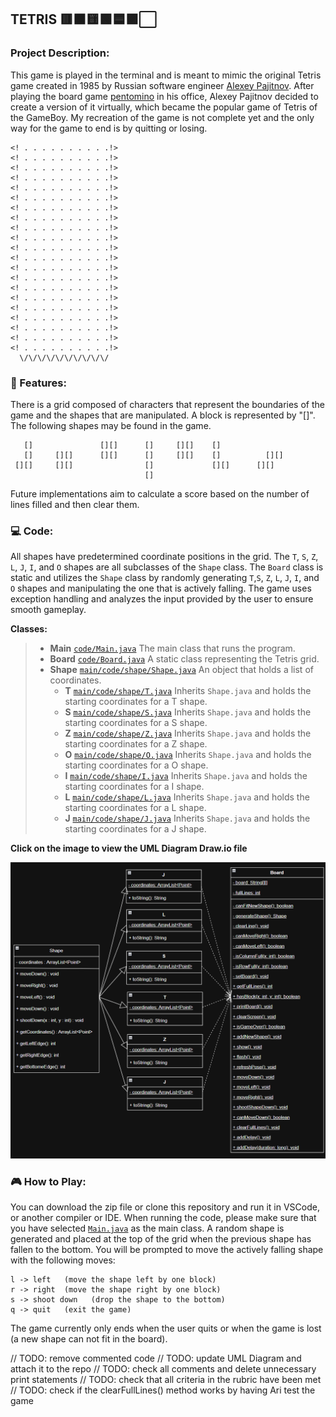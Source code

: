 ## TETRIS 🟥🟧🟨🟩🟦🟪⬜

### Project Description:
This game is played in the terminal and is meant to mimic the original Tetris game created in 1985 by Russian software engineer [Alexey Pajitnov](<https://www.britannica.com/biography/Alexey-Pajitnov>). After playing the board game [pentomino](<https://web.ma.utexas.edu/users/smmg/archive/1997/radin.html>) in his office, Alexey Pajitnov decided to create a version of it virtually, which became the popular game of Tetris of the GameBoy. My recreation of the game is not complete yet and the only way for the game to end is by quitting or losing.
```
<! . . . . . . . . . .!>
<! . . . . . . . . . .!>  
<! . . . . . . . . . .!>
<! . . . . . . . . . .!>
<! . . . . . . . . . .!>
<! . . . . . . . . . .!>
<! . . . . . . . . . .!>
<! . . . . . . . . . .!>
<! . . . . . . . . . .!>
<! . . . . . . . . . .!>
<! . . . . . . . . . .!>
<! . . . . . . . . . .!>
<! . . . . . . . . . .!>
<! . . . . . . . . . .!>
<! . . . . . . . . . .!>
<! . . . . . . . . . .!>
<! . . . . . . . . . .!>
<! . . . . . . . . . .!>
<! . . . . . . . . . .!>
<! . . . . . . . . . .!>
<! . . . . . . . . . .!>
  \/\/\/\/\/\/\/\/\/\/
```

### 🔎 Features:
There is a grid composed of characters that represent the boundaries of the game and the shapes that are manipulated. A block is represented by "[]". The following shapes may be found in the game.
```
   []               [][]      []     [][]    []     
   []     [][]      [][]      []     [][]    []          [][]
 [][]     [][]                []             [][]      [][]
                              []
```
Future implementations aim to calculate a score based on the number of lines filled and then clear them.

### 💻 Code:
All shapes have predetermined coordinate positions in the grid. The `T`, `S`, `Z`, `L`, `J`, `I`, and `O` shapes are all subclasses of the `Shape` class. The `Board` class is static and utilizes the `Shape` class by randomly generating `T`,`S`, `Z`, `L`, `J`, `I`, and `O` shapes and manipulating the one that is actively falling. The game uses exception handling and analyzes the input provided by the user to ensure smooth gameplay.

__Classes:__
 > - **Main** [`code/Main.java`](<https://github.com/derp00monsta/Tetris/blob/main/code/Main.java>) The main class that runs the program.
 > - **Board** [`code/Board.java`](<https://github.com/derp00monsta/Tetris/blob/main/code/Board.java>) A static class representing the Tetris grid.
 > - **Shape** [`main/code/shape/Shape.java`](<https://github.com/derp00monsta/Tetris/blob/main/code/shapes/Shape.java>) An object that holds a list of coordinates.
 >   - **T** [`main/code/shape/T.java`](<https://github.com/derp00monsta/Tetris/blob/main/code/shapes/T.java>) Inherits `Shape.java` and holds the starting coordinates for a T shape.
 >   - **S** [`main/code/shape/S.java`](<https://github.com/derp00monsta/Tetris/blob/main/code/shapes/S.java>) Inherits `Shape.java` and holds the starting coordinates for a S shape.
 >   - **Z** [`main/code/shape/Z.java`](<https://github.com/derp00monsta/Tetris/blob/main/code/shapes/Z.java>) Inherits `Shape.java` and holds the starting coordinates for a Z shape.
 >   - **O** [`main/code/shape/O.java`](<https://github.com/derp00monsta/Tetris/blob/main/code/shapes/O.java>) Inherits `Shape.java` and holds the starting coordinates for a O shape.
 >   - **I** [`main/code/shape/I.java`](<https://github.com/derp00monsta/Tetris/blob/main/code/shapes/I.java>) Inherits `Shape.java` and holds the starting coordinates for a I shape.
 >   - **L** [`main/code/shape/L.java`](<https://github.com/derp00monsta/Tetris/blob/main/code/shapes/L.java>) Inherits `Shape.java` and holds the starting coordinates for a L shape. 
 >   - **J** [`main/code/shape/J.java`](<https://github.com/derp00monsta/Tetris/blob/main/code/shapes/J.java>) Inherits `Shape.java` and holds the starting coordinates for a J shape.

 **Click on the image to view the UML Diagram Draw.io file**

 [<img src=UML.png>](<https://drive.google.com/file/d/1aZk0wBqmtG04Wr5Ft8qcC6oOq2NXwp34/view?usp=sharing>)

### 🎮 How to Play:
You can download the zip file or clone this repository and run it in VSCode, or another compiler or IDE. When running the code, please make sure that you have selected [`Main.java`](<https://github.com/derp00monsta/Tetris/blob/main/code/Main.java>) as the main class. A random shape is generated and placed at the top of the grid when the previous shape has fallen to the bottom. You will be prompted to move the actively falling shape with the following moves: 
```
l -> left   (move the shape left by one block)
r -> right  (move the shape right by one block)
s -> shoot down   (drop the shape to the bottom)
q -> quit   (exit the game)
```
The game currently only ends when the user quits or when the game is lost (a new shape can not fit in the board).

// TODO: remove commented code
// TODO: update UML Diagram and attach it to the repo
// TODO: check all comments and delete unnecessary print statements
// TODO: check that all criteria in the rubric have been met
// TODO: check if the clearFullLines() method works by having Ari test the game
